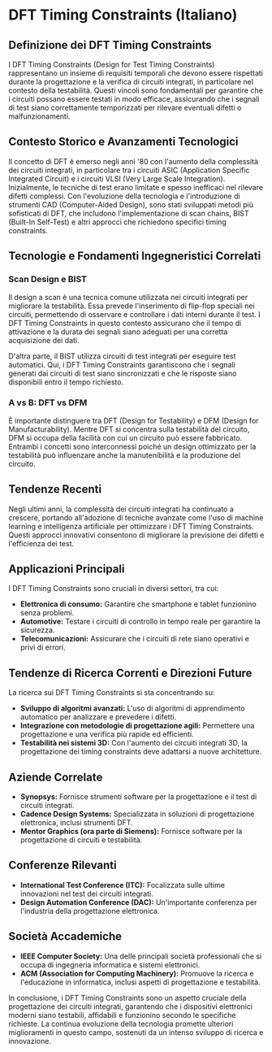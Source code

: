 # DFT Timing Constraints (Italiano)

## Definizione dei DFT Timing Constraints

I DFT Timing Constraints (Design for Test Timing Constraints) rappresentano un insieme di requisiti temporali che devono essere rispettati durante la progettazione e la verifica di circuiti integrati, in particolare nel contesto della testabilità. Questi vincoli sono fondamentali per garantire che i circuiti possano essere testati in modo efficace, assicurando che i segnali di test siano correttamente temporizzati per rilevare eventuali difetti o malfunzionamenti.

## Contesto Storico e Avanzamenti Tecnologici

Il concetto di DFT è emerso negli anni '80 con l'aumento della complessità dei circuiti integrati, in particolare tra i circuiti ASIC (Application Specific Integrated Circuit) e i circuiti VLSI (Very Large Scale Integration). Inizialmente, le tecniche di test erano limitate e spesso inefficaci nel rilevare difetti complessi. Con l'evoluzione della tecnologia e l'introduzione di strumenti CAD (Computer-Aided Design), sono stati sviluppati metodi più sofisticati di DFT, che includono l'implementazione di scan chains, BIST (Built-In Self-Test) e altri approcci che richiedono specifici timing constraints.

## Tecnologie e Fondamenti Ingegneristici Correlati

### Scan Design e BIST

Il design a scan è una tecnica comune utilizzata nei circuiti integrati per migliorare la testabilità. Essa prevede l'inserimento di flip-flop speciali nei circuiti, permettendo di osservare e controllare i dati interni durante il test. I DFT Timing Constraints in questo contesto assicurano che il tempo di attivazione e la durata dei segnali siano adeguati per una corretta acquisizione dei dati.

D'altra parte, il BIST utilizza circuiti di test integrati per eseguire test automatici. Qui, i DFT Timing Constraints garantiscono che i segnali generati dai circuiti di test siano sincronizzati e che le risposte siano disponibili entro il tempo richiesto.

### A vs B: DFT vs DFM

È importante distinguere tra DFT (Design for Testability) e DFM (Design for Manufacturability). Mentre DFT si concentra sulla testabilità del circuito, DFM si occupa della facilità con cui un circuito può essere fabbricato. Entrambi i concetti sono interconnessi poiché un design ottimizzato per la testabilità può influenzare anche la manutenibilità e la produzione del circuito.

## Tendenze Recenti

Negli ultimi anni, la complessità dei circuiti integrati ha continuato a crescere, portando all'adozione di tecniche avanzate come l'uso di machine learning e intelligenza artificiale per ottimizzare i DFT Timing Constraints. Questi approcci innovativi consentono di migliorare la previsione dei difetti e l'efficienza dei test.

## Applicazioni Principali

I DFT Timing Constraints sono cruciali in diversi settori, tra cui:

- **Elettronica di consumo:** Garantire che smartphone e tablet funzionino senza problemi.
- **Automotive:** Testare i circuiti di controllo in tempo reale per garantire la sicurezza.
- **Telecomunicazioni:** Assicurare che i circuiti di rete siano operativi e privi di errori.

## Tendenze di Ricerca Correnti e Direzioni Future

La ricerca sui DFT Timing Constraints si sta concentrando su:

- **Sviluppo di algoritmi avanzati:** L'uso di algoritmi di apprendimento automatico per analizzare e prevedere i difetti.
- **Integrazione con metodologie di progettazione agili:** Permettere una progettazione e una verifica più rapide ed efficienti.
- **Testabilità nei sistemi 3D:** Con l'aumento dei circuiti integrati 3D, la progettazione dei timing constraints deve adattarsi a nuove architetture.

## Aziende Correlate

- **Synopsys:** Fornisce strumenti software per la progettazione e il test di circuiti integrati.
- **Cadence Design Systems:** Specializzata in soluzioni di progettazione elettronica, inclusi strumenti DFT.
- **Mentor Graphics (ora parte di Siemens):** Fornisce software per la progettazione di circuiti e testabilità.

## Conferenze Rilevanti

- **International Test Conference (ITC):** Focalizzata sulle ultime innovazioni nel test dei circuiti integrati.
- **Design Automation Conference (DAC):** Un'importante conferenza per l'industria della progettazione elettronica.

## Società Accademiche

- **IEEE Computer Society:** Una delle principali società professionali che si occupa di ingegneria informatica e sistemi elettronici.
- **ACM (Association for Computing Machinery):** Promuove la ricerca e l'educazione in informatica, inclusi aspetti di progettazione e testabilità.

In conclusione, i DFT Timing Constraints sono un aspetto cruciale della progettazione dei circuiti integrati, garantendo che i dispositivi elettronici moderni siano testabili, affidabili e funzionino secondo le specifiche richieste. La continua evoluzione della tecnologia promette ulteriori miglioramenti in questo campo, sostenuti da un intenso sviluppo di ricerca e innovazione.